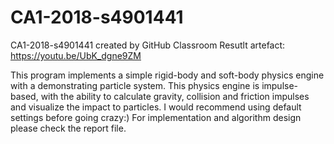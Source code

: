 # CA1-2018-s4901441
CA1-2018-s4901441 created by GitHub Classroom
Resutlt artefact: https://youtu.be/UbK_dgne9ZM

This program implements a simple rigid-body and soft-body physics engine with a demonstrating particle system. This physics engine is impulse-based, with the ability to calculate gravity, collision and friction impulses and visualize the impact to particles.
I would recommend using default settings before going crazy:)
For implementation and algorithm design please check the report file.
